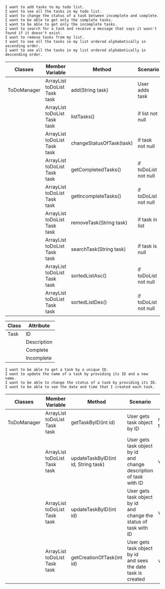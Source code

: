 ```
I want to add tasks to my todo list.
I want to see all the tasks in my todo list.
I want to change the status of a task between incomplete and complete.
I want to be able to get only the complete tasks.
I want to be able to get only the incomplete tasks.
I want to search for a task and receive a message that says it wasn't found if it doesn't exist.
I want to remove tasks from my list.
I want to see all the tasks in my list ordered alphabetically in ascending order.
I want to see all the tasks in my list ordered alphabetically in descending order.
```

| Classes     | Member Variable                             | Method                   | Scenario             | Output             |
|-------------|---------------------------------------------|--------------------------|----------------------|--------------------|
| ToDoManager | ArrayList<String> toDoList <br/> Task task  | add(String task)         | User adds task       | return true        |
|             | ArrayList<String> toDoList <br/> Task task  | listTasks()              | if list not null     | return list.size() |
|             | ArrayList<String> toDoList <br/> Task task  | changeStatusOfTask(task) | if task not null     | return true        |
|             | ArrayList<String> toDoList <br/> Task task  | getCompletedTasks()      | if toDoList not null | return true        |
|             | ArrayList<String> toDoList <br/> Task task  | getIncompleteTasks()     | if toDoList not null | return true        |
|             | ArrayList<String> toDoList <br/> Task task  | removeTask(String task)  | if task in list      | return true        |
|             | ArrayList<String> toDoList <br/> Task task  | searchTask(String task)  | if task is null      | return false       |
|             | ArrayList<String> toDoList <br/> Task task  | sortedListAsc()          | if toDoList not null | void               |
|             | ArrayList<String> toDoList <br/> Task task  | sortedListDes()          | if toDoList not null | void               |

| Class | Attribute   |
|-------|-------------|
| Task  | ID          |
|       | Description |
|       | Complete    |
|       | Incomplete  |


```
I want to be able to get a task by a unique ID.
I want to update the name of a task by providing its ID and a new name.
I want to be able to change the status of a task by providing its ID.
I want to be able to see the date and time that I created each task.
```
| Classes     | Member Variable                             | Method                                | Scenario                                                                | Output                  |
|-------------|---------------------------------------------|---------------------------------------|-------------------------------------------------------------------------|-------------------------|
| ToDoManager | ArrayList<String> toDoList <br/> Task task  | getTaskByID(int id)                   | User gets task object by ID                                             | return task.description |
|             | ArrayList<String> toDoList <br/> Task task  | updateTaskByID(int id, String task)   | User gets task object by id<br/> and change description of task with ID | void                    |
|             | ArrayList<String> toDoList <br/> Task task  | updateTaskByID(int id)                | User gets task object by id<br/> and change the status of task with ID  | void                    |
|             | ArrayList<String> toDoList <br/> Task task  | getCreationOfTask(int id)             | User gets task object by id<br/> and sees the date task is created      | void                    |
